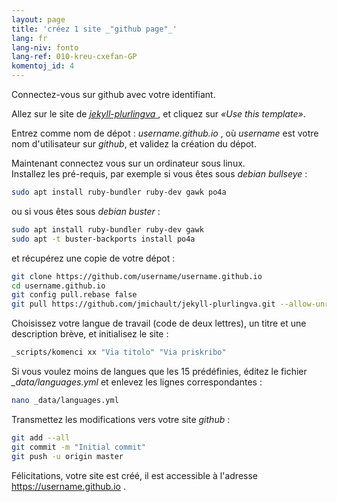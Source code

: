 ```yaml
---
layout: page
title: 'créez 1 site _"github page"_'
lang: fr
lang-niv: fonto
lang-ref: 010-kreu-cxefan-GP
komentoj_id: 4
---
```


Connectez-vous sur github avec votre identifiant.  

Allez sur le site de [ _jekyll-plurlingva_ ](https://github.com/jmichault/jekyll-plurlingva), et cliquez sur _«Use this template»_.

Entrez comme nom de dépot : _username.github.io_ , où _username_ est votre nom d'utilisateur sur _github_, et validez la création du dépot.

Maintenant connectez vous sur un ordinateur sous linux.  
Installez les pré-requis, par exemple si vous êtes sous _debian bullseye_ :
```bash
sudo apt install ruby-bundler ruby-dev gawk po4a
```

ou si vous êtes sous _debian buster_ :
```bash
sudo apt install ruby-bundler ruby-dev gawk
sudo apt -t buster-backports install po4a
```

et récupérez une copie de votre dépot :
```bash
git clone https://github.com/username/username.github.io
cd username.github.io
git config pull.rebase false
git pull https://github.com/jmichault/jekyll-plurlingva.git --allow-unrelated-histories
```

Choisissez votre langue de travail (code de deux lettres), un titre et une description brève, et initialisez le site :
```bash
_scripts/komenci xx "Via titolo" "Via priskribo"
```

Si vous voulez moins de langues que les 15 prédéfinies, éditez le fichier _\_data/languages.yml_ et enlevez les lignes correspondantes :
```bash
nano _data/languages.yml
```

Transmettez les modifications vers votre site _github_ :
```bash
git add --all
git commit -m "Initial commit"
git push -u origin master
```

Félicitations, votre site est créé, il est accessible à l'adresse https://username.github.io .

